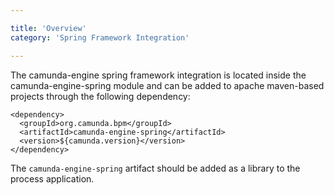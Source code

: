 ```yaml
---

title: 'Overview'
category: 'Spring Framework Integration'

---
```


The camunda-engine spring framework integration is located inside the camunda-engine-spring module and can be added to apache maven-based projects through the following dependency:

    <dependency>
      <groupId>org.camunda.bpm</groupId>
      <artifactId>camunda-engine-spring</artifactId>
      <version>${camunda.version}</version>
    </dependency>

The `camunda-engine-spring` artifact should be added as a library to the process application.
